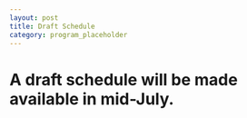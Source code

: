```yaml
---
layout: post
title: Draft Schedule
category: program_placeholder
---
```


# A draft schedule will be made available in mid-July.
